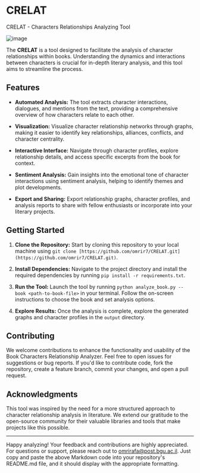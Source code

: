 # CRELAT
CRELAT - Characters Relationships Analyzing Tool


![image](https://github.com/omrir7/CRELAT/assets/71921802/be4b5cd5-847b-4081-91e7-0f9eb89e6349)


The **CRELAT** is a tool designed to facilitate the analysis of character relationships within books. Understanding the dynamics and interactions between characters is crucial for in-depth literary analysis, and this tool aims to streamline the process.

## Features

- **Automated Analysis:** The tool extracts character interactions, dialogues, and mentions from the text, providing a comprehensive overview of how characters relate to each other.

- **Visualization:** Visualize character relationship networks through graphs, making it easier to identify key relationships, alliances, conflicts, and character centrality.

- **Interactive Interface:** Navigate through character profiles, explore relationship details, and access specific excerpts from the book for context.

- **Sentiment Analysis:** Gain insights into the emotional tone of character interactions using sentiment analysis, helping to identify themes and plot developments.

- **Export and Sharing:** Export relationship graphs, character profiles, and analysis reports to share with fellow enthusiasts or incorporate into your literary projects.

## Getting Started

1. **Clone the Repository:** Start by cloning this repository to your local machine using `git clone [https://github.com/omrir7/CRELAT.git](https://github.com/omrir7/CRELAT.git)`.

2. **Install Dependencies:** Navigate to the project directory and install the required dependencies by running `pip install -r requirements.txt`.

3. **Run the Tool:** Launch the tool by running `python analyze_book.py --book <path-to-book-file>` in your terminal. Follow the on-screen instructions to choose the book and set analysis options.

4. **Explore Results:** Once the analysis is complete, explore the generated graphs and character profiles in the `output` directory.

## Contributing

We welcome contributions to enhance the functionality and usability of the Book Characters Relationship Analyzer. Feel free to open issues for suggestions or bug reports. If you'd like to contribute code, fork the repository, create a feature branch, commit your changes, and open a pull request.

## Acknowledgments

This tool was inspired by the need for a more structured approach to character relationship analysis in literature. 
We extend our gratitude to the open-source community for their valuable libraries and tools that make projects like this possible.

---

Happy analyzing! Your feedback and contributions are highly appreciated. For questions or support, please reach out to [omrirafa@post.bgu.ac.il](omrirafa@post.bgu.ac.il).
Just copy and paste the above Markdown code into your repository's README.md file, and it should display with the appropriate formatting.





